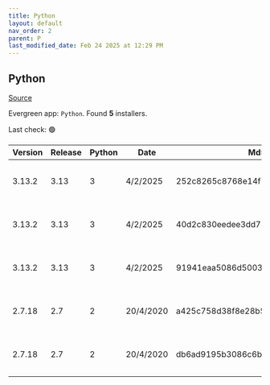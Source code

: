 ```yaml
---
title: Python
layout: default
nav_order: 2
parent: P
last_modified_date: Feb 24 2025 at 12:29 PM
---
```


## Python

[Source](https://www.python.org/)

Evergreen app: `Python`. Found **5** installers.

Last check: 🟢

| Version | Release | Python | Date      | Md5                              | Size     | Architecture | Type | URI                                                                                                                                  |
| ------- | ------- | ------ | --------- | -------------------------------- | -------- | ------------ | ---- | ------------------------------------------------------------------------------------------------------------------------------------ |
| 3.13.2  | 3.13    | 3      | 4/2/2025  | 252c8265c8768e14f7eeee3e1fcc39fc | 27863912 | ARM64        | exe  | [https://www.python.org/ftp/python/3.13.2/python-3.13.2-arm64.exe](https://www.python.org/ftp/python/3.13.2/python-3.13.2-arm64.exe) |
| 3.13.2  | 3.13    | 3      | 4/2/2025  | 40d2c830eedee3dd78f4b707f04fd1d2 | 28604208 | x64          | exe  | [https://www.python.org/ftp/python/3.13.2/python-3.13.2-amd64.exe](https://www.python.org/ftp/python/3.13.2/python-3.13.2-amd64.exe) |
| 3.13.2  | 3.13    | 3      | 4/2/2025  | 91941eaa5086d500384cb55ad247be87 | 27269840 | x86          | exe  | [https://www.python.org/ftp/python/3.13.2/python-3.13.2.exe](https://www.python.org/ftp/python/3.13.2/python-3.13.2.exe)             |
| 2.7.18  | 2.7     | 2      | 20/4/2020 | a425c758d38f8e28b56f4724b499239a | 20598784 | x64          | msi  | [https://www.python.org/ftp/python/2.7.18/python-2.7.18.amd64.msi](https://www.python.org/ftp/python/2.7.18/python-2.7.18.amd64.msi) |
| 2.7.18  | 2.7     | 2      | 20/4/2020 | db6ad9195b3086c6b4cefb9493d738d2 | 19632128 | x86          | msi  | [https://www.python.org/ftp/python/2.7.18/python-2.7.18.msi](https://www.python.org/ftp/python/2.7.18/python-2.7.18.msi)             |
